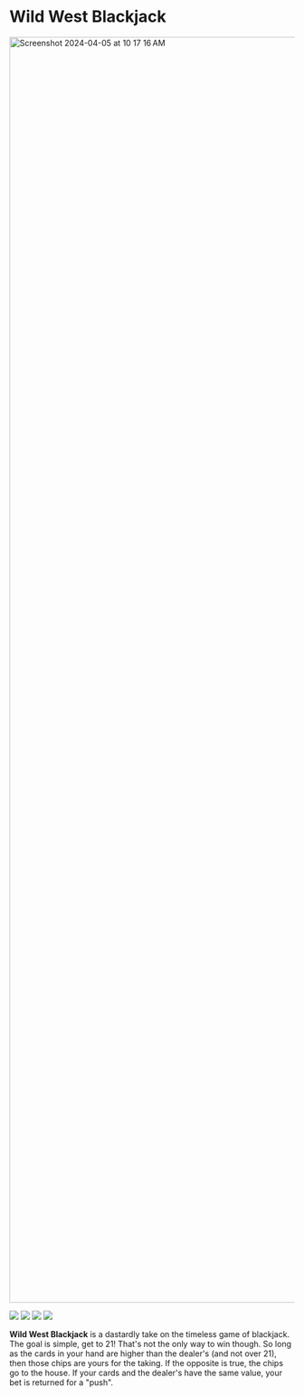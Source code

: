 # Wild West Blackjack

<img width="2234" alt="Screenshot 2024-04-05 at 10 17 16 AM" src="https://github.com/Bpost129/blackjack-project/assets/54043400/0af7bf81-6771-414e-a68d-76dbb9304b84">


<img src="https://img.shields.io/badge/CSS3-1572B6.svg?style=for-the-badge&logo=CSS3&logoColor=white"> <img src="https://img.shields.io/badge/HTML5-E34F26.svg?style=for-the-badge&logo=HTML5&logoColor=white"> <img src="https://img.shields.io/badge/JavaScript-F7DF1E.svg?style=for-the-badge&logo=JavaScript&logoColor=black"> <img src="https://img.shields.io/badge/Git-F05032.svg?style=for-the-badge&logo=Git&logoColor=white">


**Wild West Blackjack** is a dastardly take on the timeless game of blackjack. The goal is simple, get to 21! That's not the only way to win though. So long as the cards in your hand are higher than the dealer's (and not over 21), then those chips are yours for the taking. If the opposite is true, the chips go to the house. If your cards and the dealer's have the same value, your bet is returned for a "push".
